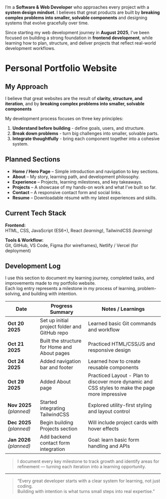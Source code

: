 

I’m a **Software & Web Developer** who approaches every project with a **system design mindset**. I believes that great products are built by **breaking complex problems into smaller, solvable components** and designing systems that evolve gracefully over time.

Since starting my web development journey in **August 2025**, I’ve been focused on building a strong foundation in **frontend development**, while learning how to plan, structure, and deliver projects that reflect real-world development workflows.

# Personal Portfolio Website
## My Approach
I believe that great websites are the result of **clarity, structure, and iteration**, and by **breaking complex problems into smaller, solvable components**  

My development process focuses on three key principles:
1. **Understand before building** - define goals, users, and structure.  
2. **Break down problems** - turn big challenges into smaller, solvable parts.  
3. **Integrate thoughtfully** - bring each component together into a cohesive system.

## Planned Sections

- **Home / Hero Page** – Simple introduction and navigation to key sections.  
- **About** – My story, learning path, and development philosophy.  
- **Experience** – Projects, learning milestones, and key takeaways.  
- **Projects** – A showcase of my hands-on work and what I’ve built so far.  
- **Contact** – A responsive contact form and social links.  
- **Resume** – Downloadable résumé with my latest experiences and skills.

## Current Tech Stack

**Frontend:**  
HTML, CSS, JavaScript (ES6+), React *(learning)*, TailwindCSS *(learning)*  

**Tools & Workflow:**  
Git, GitHub, VS Code, Figma (for wireframes), Netlify / Vercel (for deployment)


## Development Log

I use this section to document my learning journey, completed tasks, and improvements made to my portfolio website.  
Each log entry represents a milestone in my process of learning, problem-solving, and building with intention.

| Date | Progress Summary | Notes / Learnings |
|------|------------------|-------------------|
| **Oct 20 2025** | Set up initial project folder and GitHub repo | Learned basic Git commands and workflow |
| **Oct 21 2025** | Built the structure for Home and About pages | Practiced HTML/CSS/JS and responsive design |
| **Oct 24 2025** | Added navigation bar and footer | Learned how to create reusable components |
| **Oct 29 2025** | Added About page | Practiced Layout - Plan to discover more dynamic and CSS styles to make the page more impressive |
| **Nov 2025** *(planned)* | Started integrating TailwindCSS | Explored utility-first styling and layout control |
| **Dec 2025** *(planned)* | Begin building Projects section | Will include project cards with hover effects |
| **Jan 2026** *(planned)* | Add backend contact form integration | Goal: learn basic form handling and APIs |

> I document every key milestone to track growth and identify areas for refinement — turning each iteration into a learning opportunity.
---

> “Every great developer starts with a clear system for learning, not just coding.  
> Building with intention is what turns small steps into real expertise.”
